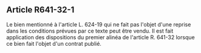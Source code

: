 Article R641-32-1
----
Le bien mentionné à l'article L. 624-19 qui ne fait pas l'objet d'une reprise
dans les conditions prévues par ce texte peut être vendu. Il est fait
application des dispositions du premier alinéa de l'article R. 641-32 lorsque ce
bien fait l'objet d'un contrat publié.
